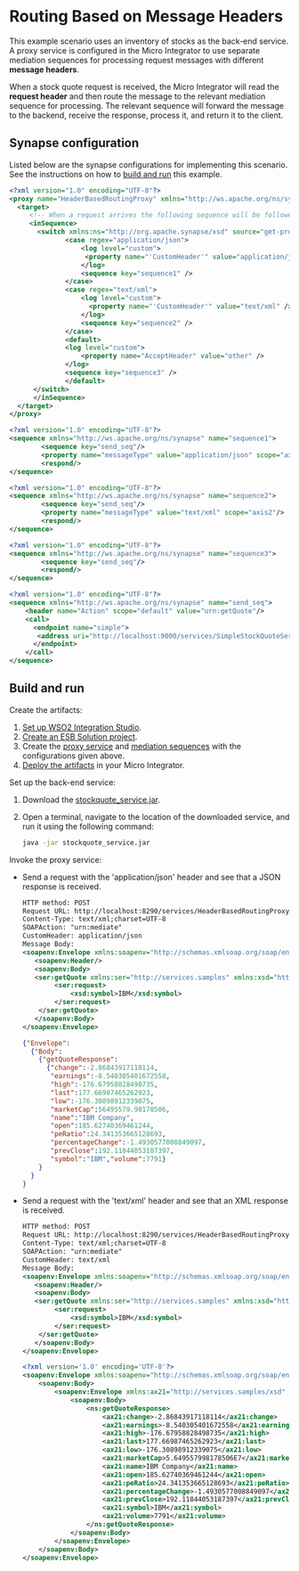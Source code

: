 # Routing Based on Message Headers

This example scenario uses an inventory of stocks as the back-end service. A proxy service is configured in the Micro Integrator to use separate mediation sequences for processing request messages with different **message headers**. 

When a stock quote request is received, the Micro Integrator will read the **request header** and then route the message to the relevant mediation sequence for processing. The relevant sequence will forward the message to the backend, receive the response, process it, and return it to the client.
    
## Synapse configuration
    
Listed below are the synapse configurations for implementing this scenario. See the instructions on how to [build and run](#build-and-run) this example.

```xml tab="Proxy Service"
<?xml version="1.0" encoding="UTF-8"?>
<proxy name="HeaderBasedRoutingProxy" xmlns="http://ws.apache.org/ns/synapse" transports="https http" startOnLoad="true" trace="disable">
  <target>
     <!-- When a request arrives the following sequence will be followed -->   
     <inSequence>
       <switch xmlns:ns="http://org.apache.synapse/xsd" source="get-property('transport','CustomHeader')">
              <case regex="application/json">
                  <log level="custom"> 
                   <property name="'CustomHeader'" value="application/json" /> 
                  </log> 
                  <sequence key="sequence1" />
              </case>
              <case regex="text/xml">
                  <log level="custom"> 
                    <property name="'CustomHeader'" value="text/xml" /> 
                  </log> 
                  <sequence key="sequence2" />
              </case>
              <default>
              <log level="custom"> 
                  <property name="AcceptHeader" value="other" /> 
              </log> 
              <sequence key="sequence3" />
              </default>
      </switch>      
      </inSequence>
  </target>
</proxy>
```

```xml tab="Sequence 1"
<?xml version="1.0" encoding="UTF-8"?>
<sequence xmlns="http://ws.apache.org/ns/synapse" name="sequence1"> 
        <sequence key="send_seq"/> 
        <property name="messageType" value="application/json" scope="axis2"/>
        <respond/>
</sequence>
```

```xml tab="Sequence 2"
<?xml version="1.0" encoding="UTF-8"?>
<sequence xmlns="http://ws.apache.org/ns/synapse" name="sequence2"> 
        <sequence key="send_seq"/> 
        <property name="messageType" value="text/xml" scope="axis2"/>
        <respond/>
</sequence>
```

```xml tab="Sequence 3"
<?xml version="1.0" encoding="UTF-8"?>
<sequence xmlns="http://ws.apache.org/ns/synapse" name="sequence3"> 
        <sequence key="send_seq"/> 
        <respond/>
</sequence>
```    

```xml tab="Send Seq"
<?xml version="1.0" encoding="UTF-8"?>
<sequence xmlns="http://ws.apache.org/ns/synapse" name="send_seq"> 
    <header name="Action" scope="default" value="urn:getQuote"/>
    <call> 
      <endpoint name="simple">
       <address uri="http://localhost:9000/services/SimpleStockQuoteService"/> 
      </endpoint> 
    </call> 
</sequence>
```   

## Build and run

Create the artifacts:

1. [Set up WSO2 Integration Studio](../../../../develop/installing-WSO2-Integration-Studio).
2. [Create an ESB Solution project](../../../../develop/creating-projects/#esb-config-project).
3. Create the [proxy service](../../../../develop/creating-artifacts/creating-a-proxy-service) and [mediation sequences](../../../../develop/creating-artifacts/creating-reusable-sequences) with the configurations given above.
4. [Deploy the artifacts](../../../../develop/deploy-and-run) in your Micro Integrator.

Set up the back-end service:

1. Download the [stockquote_service.jar](https://github.com/wso2-docs/WSO2_EI/blob/master/Back-End-Service/stockquote_service.jar).
2. Open a terminal, navigate to the location of the downloaded service, and run it using the following command:

    ```bash
    java -jar stockquote_service.jar
    ```

Invoke the proxy service:

- Send a request with the 'application/json' header and see that a JSON response is received.

    ```xml tab='Request (application/json)'
    HTTP method: POST 
    Request URL: http://localhost:8290/services/HeaderBasedRoutingProxy
    Content-Type: text/xml;charset=UTF-8
    SOAPAction: "urn:mediate"
    CustomHeader: application/json
    Message Body:
    <soapenv:Envelope xmlns:soapenv="http://schemas.xmlsoap.org/soap/envelope/">
       <soapenv:Header/>
       <soapenv:Body>
       <ser:getQuote xmlns:ser="http://services.samples" xmlns:xsd="http://services.samples/xsd">
            <ser:request>
                <xsd:symbol>IBM</xsd:symbol>
            </ser:request>
        </ser:getQuote>
       </soapenv:Body>
    </soapenv:Envelope>
    ```

    ```json tab='Response'
    {"Envelope":
      {"Body":
        {"getQuoteResponse":
          {"change":-2.86843917118114,
           "earnings":-8.540305401672558,
           "high":-176.67958828498735,
           "last":177.66987465262923,
           "low":-176.30898912339075,
           "marketCap":56495579.98178506,
           "name":"IBM Company",
           "open":185.62740369461244,
           "peRatio":24.341353665128693,
           "percentageChange":-1.4930577008849097,
           "prevClose":192.11844053187397,
           "symbol":"IBM","volume":7791}
        }
      }
    }
    ```

- Send a request with the 'text/xml' header and see that an XML response is received.

    ```xml tab='Request (text/xml)'
    HTTP method: POST 
    Request URL: http://localhost:8290/services/HeaderBasedRoutingProxy
    Content-Type: text/xml;charset=UTF-8
    SOAPAction: "urn:mediate"
    CustomHeader: text/xml
    Message Body:
    <soapenv:Envelope xmlns:soapenv="http://schemas.xmlsoap.org/soap/envelope/">
       <soapenv:Header/>
       <soapenv:Body>
       <ser:getQuote xmlns:ser="http://services.samples" xmlns:xsd="http://services.samples/xsd">
            <ser:request>
                <xsd:symbol>IBM</xsd:symbol>
            </ser:request>
        </ser:getQuote>
       </soapenv:Body>
    </soapenv:Envelope>
    ```

    ```xml tab='Response'
    <?xml version='1.0' encoding='UTF-8'?>
    <soapenv:Envelope xmlns:soapenv="http://schemas.xmlsoap.org/soap/envelope/">
        <soapenv:Body>
            <soapenv:Envelope xmlns:ax21="http://services.samples/xsd" xmlns:ns="http://services.samples">
                <soapenv:Body>
                    <ns:getQuoteResponse>
                        <ax21:change>-2.86843917118114</ax21:change>
                        <ax21:earnings>-8.540305401672558</ax21:earnings>
                        <ax21:high>-176.67958828498735</ax21:high>
                        <ax21:last>177.66987465262923</ax21:last>
                        <ax21:low>-176.30898912339075</ax21:low>
                        <ax21:marketCap>5.649557998178506E7</ax21:marketCap>
                        <ax21:name>IBM Company</ax21:name>
                        <ax21:open>185.62740369461244</ax21:open>
                        <ax21:peRatio>24.341353665128693</ax21:peRatio>
                        <ax21:percentageChange>-1.4930577008849097</ax21:percentageChange>
                        <ax21:prevClose>192.11844053187397</ax21:prevClose>
                        <ax21:symbol>IBM</ax21:symbol>
                        <ax21:volume>7791</ax21:volume>
                    </ns:getQuoteResponse>
                </soapenv:Body>
            </soapenv:Envelope>
        </soapenv:Body>
    </soapenv:Envelope>
    ```
